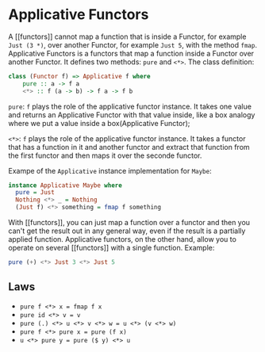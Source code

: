 # Applicative Functors
A [[functors]] cannot map a function that is inside a Functor, for example `Just (3 *)`, over another Functor, for example `Just 5`, with the method `fmap`. 
Applicative Functors is a functors that map a function inside a Functor over another Functor. It defines two methods: `pure` and `<*>`. The class definition:

```haskell
class (Functor f) => Applicative f where
    pure :: a -> f a
	<*> :: f (a -> b) -> f a -> f b
```

`pure`: `f` plays the role of the applicative functor instance. It takes one value and returns an Applicative Functor with that value inside, like a box analogy where we put a value inside a box(Applicative Functor);

`<*>`:  `f` plays the role of the applicative functor instance. It takes a functor that has a function in it and another functor and extract that function from the first functor and then maps it over the seconde functor. 

Exampe of the `Applicative` instance implementation for `Maybe`:

```haskell
instance Applicative Maybe where
  pure = Just
  Nothing <*> _ = Nothing
  (Just f) <*> something = fmap f something
```


With [[functors]], you can just map a function over a functor and then you can't get the result out in any general way, even if the result is a partially applied function. Applicative functors, on the other hand, allow you to operate on several [[functors]] with a single function. Example:

```haskell
pure (+) <*> Just 3 <*> Just 5
```

## Laws
- `pure f <*> x = fmap f x`
- `pure id <*> v = v `
- `pure (.) <*> u <*> v <*> w = u <*> (v <*> w)`
- `pure f <*> pure x = pure (f x)`
- `u <*> pure y = pure ($ y) <*> u`